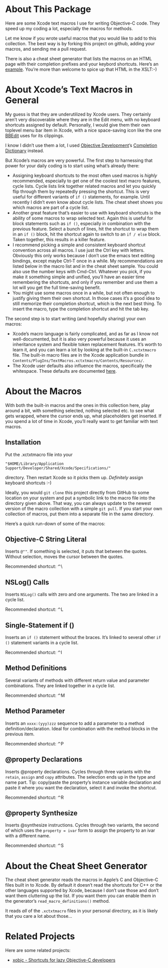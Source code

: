 About This Package
==================

Here are some Xcode text macros I use for writing Objective-C code.
They speed up my coding a lot, especially the macros for methods.

Let me know if you wrote useful macros that you would like to add
to this collection. The best way is by forking this project on github,
adding your macros, and sending me a pull request.

There is also a cheat sheet generator that lists the macros on an HTML
page with their completion prefixes and your keybord shortcuts.
Here’s an [example](http://www.entropy.ch/software/macosx/xcode-macro-cheat-sheet.html).
You’re more than welcome to spice up that HTML in the XSLT:-)


About Xcode’s Text Macros in General
====================================

My guess is that they are underutilized by Xcode users. They certainly
aren’t very discoverable where they are in the Edit menu, with no keyboard
shortcuts assigned by default. Personally, I would give them their own toplevel
menu bar item in Xcode, with a nice space-saving icon like the one
[BBEdit](http://www.barebones.com/products/bbedit/)
uses for its clippings.

I know I didn’t use them a lot, I used
[Objective Development](http://www.obdev.at)’s
[Completion Dictionary](http://www.obdev.at/products/completion-dictionary/index.html)
instead.

But Xcode’s macros are very powerful. The first step to harnessing that power
for your daily coding is to start using what’s already there:

* Assigning keyboard shortcuts to the most often used macros is *highly*
  recommended, especially to get one of the coolest text macro features,
  cycle lists. Cycle lists link together related macros and let you
  quickly flip through them by repeatedly pressing the shortcut. This
  is very useful for different variants of `if ()` statements, for example.
  Until recently I didn’t even know about cycle lists. The cheat sheet
  shows you which macros are part of a cycle list.
* Another great feature that’s easier to use with keyboard shortcuts is
  the ability of some macros to wrap selected text. Again this is useful
  for block statements such as `if ()`, especially in combination with the previous
  feature. Select a bunch of lines, hit the shortcut to wrap them in an
  `if ()` block, hit the shortcut again to switch to an `if / else` block.
  Taken together, this results in a killer feature.
* I recommend picking a simple and consistent keyboard shortcut convention
  across all macros. I use just the Ctrl key with letters. Obviously
  this only works because I don’t use the emacs text editing bindings,
  except maybe Ctrl-T once in a while. My recommendations are listed below
  in the macro list and in the cheat sheet sample. You could also use the
  number keys with Cmd-Ctrl. Whatever you pick, if you make it something
  simple and unified, you’ll have an easier time remembering the shortcuts,
  and only if you remember and use them a lot will you get the full time-saving
  benefit.
* You might use some macros once in a while, but not often enough to justify
  giving them their own shortcut. In those cases it’s a good idea to
  still memorize their completion shortcut, which is the next best thing.
  To insert the macro, type the completion shortcut and hit the tab key.

The second step is to start writing (and hopefully sharing) your own macros:

* Xcode’s macro language is fairly complicated, and as far as I know not
  well-documented, but it is also very powerful because it uses an inheritance
  system and flexible token replacement features. It’s worth to learn it,
  and you can learn a lot by looking at the built-in `C.xctxtmacro` file.
  The built-in macro files are in the Xcode application bundle in
  `Contents/PlugIns/TextMacros.xctxtmacro/Contents/Resources/`.
* The Xcode user defaults also influence the macros, specifically the whitespace.
  These defaults are documented [here](http://developer.apple.com/mac/library/documentation/DeveloperTools/Reference/XcodeUserDefaultRef/100-Xcode_User_Defaults/UserDefaultRef.html#//apple_ref/doc/uid/TP40005535-CH3-SW40).


About the Macros
================

With both the built-in macros and the ones in this collection here, play
around a bit, with something selected, nothing selected etc. to see what
gets wrapped, where the cursor ends up, what placeholders get inserted.
If you spend a lot of time in Xcode, you’ll really want to get familiar
with text macros.

Installation
------------

Put the .xctxtmacro file into your

    "$HOME/Library/Application Support/Developer/Shared/Xcode/Specifications/"

directory. Then restart Xcode so it picks them up. *Definitely* assign keyboard
shortcuts :-)

Ideally, you would `git clone` this project directly from GitHub
to some location on your system and put a symbolic link to the macro file into
the directory given above. That way, you can always update to the newest version
of the macro collection with a simple `git pull`. If you start your own collection
of macros, put them into a separate file in the same directory.

Here’s a quick run-down of some of the macros:

Objective-C String Literal
--------------------------

Inserts `@""`. If something is selected, it puts that between the quotes.
Without selection, moves the cursor between the quotes.

Recommended shortcut: ⌃\

NSLog() Calls
-------------

Inserts `NSLog()` calls with zero and one arguments. The two are linked
in a cycle list.

Recommended shortcut: ⌃L

Single-Statement if ()
----------------------

Inserts an `if ()` statement without the braces. It’s linked to several
other `if ()` statement variants in a cycle list.

Recommended shortcut: ⌃I

Method Definitions
------------------

Several variants of methods with different return value and parameter
combinations. They are linked together in a cycle list.

Recommended shortcut: ⌃M

Method Parameter
----------------

Inserts an `xxxx:(yyy)zzz` sequence to add a parameter to a method
definition/declaration. Ideal for combination with the method
blocks in the previous item.

Recommended shortcut: ⌃P

@property Declarations
----------------------

Inserts @property declarations. Cycles through three variants with
the `retain`, `assign` and `copy` attributes. The selection ends
up in the type and name part. Tip: copy/paste the property’s
instance variable declaration and paste it where you want the
declaration, select it and invoke the shortcut.

Recommended shortcut: ⌃R

@property Synthesize
--------------------

Inserts @synthesize instructions. Cycles through two variants,
the second of which uses the `property = ivar` form to assign the
property to an ivar with a different name.

Recommended shortcut: ⌃S


About the Cheat Sheet Generator
===============================

The cheat sheet generator reads the macros in Apple’s C and
Objective-C files built in to Xcode. By default it doesn’t
read the shortcuts for C++ or the other languages supported
by Xcode, because I don’t use those and don’t want them cluttering
up the list. If you want them you can enable them in the generator’s
`read_macro_definitions()` method.

It reads *all* of the `.xctxtmacro` files in your personal
directory, as it is likely that you care a lot about those...


Related Projects
================

Here are some related projects:

* [xobjc - Shortcuts for lazy Objective-C developers](http://github.com/holtwick/xobjc)
